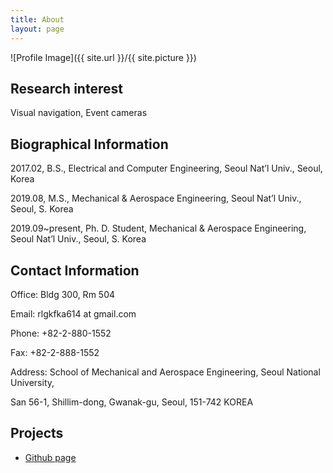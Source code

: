 ```yaml
---
title: About
layout: page
---
```

![Profile Image]({{ site.url }}/{{ site.picture }})

<p> 
<h2>Research interest</h2>
Visual navigation,
Event cameras
	
<h2>Biographical Information</h2>
<p> 2017.02, B.S., Electrical and Computer Engineering, Seoul Nat’l Univ., Seoul, Korea </p>
<p> 2019.08, M.S., Mechanical & Aerospace Engineering, Seoul Nat’l Univ., Seoul, S. Korea </p>
<p> 2019.09~present, Ph. D. Student, Mechanical & Aerospace Engineering, Seoul Nat’l Univ., Seoul, S. Korea </p>

<h2>Contact Information</h2>
<p> Office: Bldg 300, Rm 504 </p>
<p> Email: rlgkfka614 at gmail.com </p>
<p> Phone: +82-2-880-1552 </p>
<p> Fax: +82-2-888-1552 </p>
<p> Address: School of Mechanical and Aerospace Engineering, Seoul National University, </p>
<p> San 56-1, Shillim-dong, Gwanak-gu, Seoul, 151-742 KOREA </p>

<h2>Projects</h2>

<ul>
	<li><a href="https://github.com/Haram-kim">Github page</a></li>
</ul>
